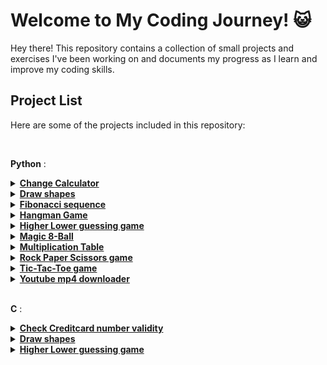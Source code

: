 # Welcome to My Coding Journey! 😺

Hey there! 
This repository contains a collection of small projects and exercises I've been working on and documents my progress as I learn and improve my coding skills.



## Project List

Here are some of the projects included in this repository:

<br>

**Python** :

<details>
  <summary><a href="Projects/python/Change%20Calculator"><strong>Change Calculator</strong></a></summary>
  Calculates the correct change for a given amount. 
</details>

<details>
  <summary><a href="Projects/python/Draw%20shapes"><strong>Draw shapes</strong></a></summary>
  Draws geometric shapes using Python. Greaf for practicing nested loops.
</details>

<details>
  <summary><a href="Projects/python/Fibonacci%20sequence"><strong>Fibonacci sequence</strong></a></summary>
  Generates and displays Fibonacci numbers.
</details>

<details>
  <summary><a href="Projects/python/Hangman%20Game"><strong>Hangman Game</strong></a></summary>
  Classic game of hangman against the computer.
</details>

<details>
  <summary><a href="Projects/python/Higher%20Lower"><strong>Higher Lower guessing game</strong></a></summary>
  Number guessing game with higher/lower hints.
</details>

<details>
  <summary><a href="Projects/python/Magic%208-Ball"><strong>Magic 8-Ball</strong></a></summary>
  Simulates a digital fortune-teller with random answers.
</details>

<details>
  <summary><a href="Projects/python/Multiplication%20Table"><strong>Multiplication Table</strong></a></summary>
  Displays a multiplication table for a chosen number.
</details>

<details>
  <summary><a href="Projects/python/Rock%20Paper%20Scissors"><strong>Rock Paper Scissors game</strong></a></summary>
  Play the classic game against the computer.
</details>

<details>
  <summary><a href="Projects/python/Tic-Tac-Toe"><strong>Tic-Tac-Toe game</strong></a></summary>
  A simple Tic-Tac-Toe game for two players.
</details>

<details>
  <summary><a href="Projects/python/Youtube%20downloader"><strong>Youtube mp4 downloader</strong></a></summary>
  Downloads YouTube videos in MP4 format.
</details>

<br>

**C** :

<details>
  <summary><a href="Projects/c/Check%20Creditcard"><strong>Check Creditcard number validity</strong></a></summary>
  Validates credit card numbers using Luhn’s algorithm.
</details>

<details>
  <summary><a href="Projects/c/Draw%20Shapes"><strong>Draw shapes</strong></a></summary>
  Creates basic geometric shapes using C.
</details>

<details>
  <summary><a href="Projects/c/Higher%20Lower%20game"><strong>Higher Lower guessing game</strong></a></summary>
  Number guessing game with higher/lower hints.
</details>
